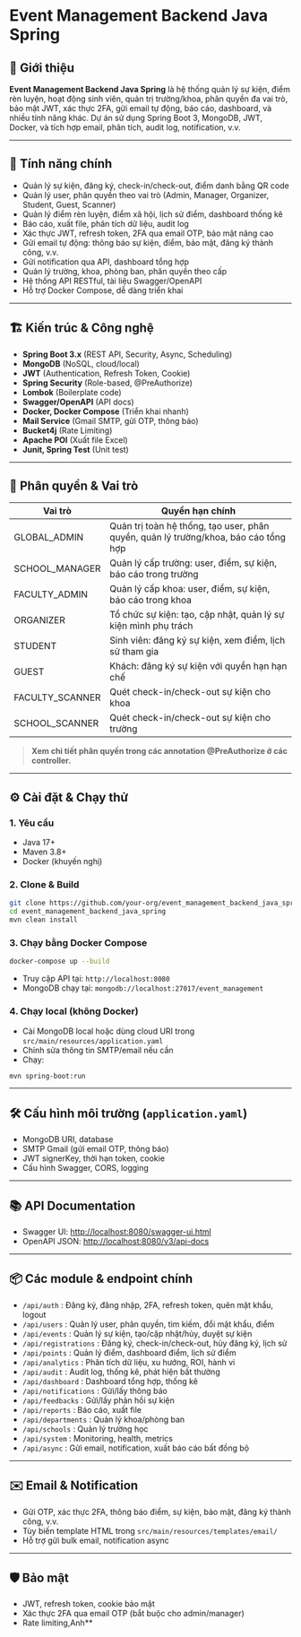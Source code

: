 # Event Management Backend Java Spring

## 📝 Giới thiệu

**Event Management Backend Java Spring** là hệ thống quản lý sự kiện, điểm rèn luyện, hoạt động sinh viên, quản trị trường/khoa, phân quyền đa vai trò, bảo mật JWT, xác thực 2FA, gửi email tự động, báo cáo, dashboard, và nhiều tính năng khác. Dự án sử dụng Spring Boot 3, MongoDB, JWT, Docker, và tích hợp email, phân tích, audit log, notification, v.v.

---

## 🚀 Tính năng chính
- Quản lý sự kiện, đăng ký, check-in/check-out, điểm danh bằng QR code
- Quản lý user, phân quyền theo vai trò (Admin, Manager, Organizer, Student, Guest, Scanner)
- Quản lý điểm rèn luyện, điểm xã hội, lịch sử điểm, dashboard thống kê
- Báo cáo, xuất file, phân tích dữ liệu, audit log
- Xác thực JWT, refresh token, 2FA qua email OTP, bảo mật nâng cao
- Gửi email tự động: thông báo sự kiện, điểm, bảo mật, đăng ký thành công, v.v.
- Gửi notification qua API, dashboard tổng hợp
- Quản lý trường, khoa, phòng ban, phân quyền theo cấp
- Hệ thống API RESTful, tài liệu Swagger/OpenAPI
- Hỗ trợ Docker Compose, dễ dàng triển khai

---

## 🏗️ Kiến trúc & Công nghệ
- **Spring Boot 3.x** (REST API, Security, Async, Scheduling)
- **MongoDB** (NoSQL, cloud/local)
- **JWT** (Authentication, Refresh Token, Cookie)
- **Spring Security** (Role-based, @PreAuthorize)
- **Lombok** (Boilerplate code)
- **Swagger/OpenAPI** (API docs)
- **Docker, Docker Compose** (Triển khai nhanh)
- **Mail Service** (Gmail SMTP, gửi OTP, thông báo)
- **Bucket4j** (Rate Limiting)
- **Apache POI** (Xuất file Excel)
- **Junit, Spring Test** (Unit test)

---

## 🔐 Phân quyền & Vai trò
| Vai trò             | Quyền hạn chính |
|---------------------|-----------------|
| GLOBAL_ADMIN        | Quản trị toàn hệ thống, tạo user, phân quyền, quản lý trường/khoa, báo cáo tổng hợp |
| SCHOOL_MANAGER      | Quản lý cấp trường: user, điểm, sự kiện, báo cáo trong trường |
| FACULTY_ADMIN       | Quản lý cấp khoa: user, điểm, sự kiện, báo cáo trong khoa |
| ORGANIZER           | Tổ chức sự kiện: tạo, cập nhật, quản lý sự kiện mình phụ trách |
| STUDENT             | Sinh viên: đăng ký sự kiện, xem điểm, lịch sử tham gia |
| GUEST               | Khách: đăng ký sự kiện với quyền hạn hạn chế |
| FACULTY_SCANNER     | Quét check-in/check-out sự kiện cho khoa |
| SCHOOL_SCANNER      | Quét check-in/check-out sự kiện cho trường |

> **Xem chi tiết phân quyền trong các annotation @PreAuthorize ở các controller.**

---

## ⚙️ Cài đặt & Chạy thử

### 1. Yêu cầu
- Java 17+
- Maven 3.8+
- Docker (khuyến nghị)

### 2. Clone & Build
```bash
git clone https://github.com/your-org/event_management_backend_java_spring.git
cd event_management_backend_java_spring
mvn clean install
```

### 3. Chạy bằng Docker Compose
```bash
docker-compose up --build
```
- Truy cập API tại: `http://localhost:8080`
- MongoDB chạy tại: `mongodb://localhost:27017/event_management`

### 4. Chạy local (không Docker)
- Cài MongoDB local hoặc dùng cloud URI trong `src/main/resources/application.yaml`
- Chỉnh sửa thông tin SMTP/email nếu cần
- Chạy:
```bash
mvn spring-boot:run
```

---

## 🛠️ Cấu hình môi trường (`application.yaml`)
- MongoDB URI, database
- SMTP Gmail (gửi email OTP, thông báo)
- JWT signerKey, thời hạn token, cookie
- Cấu hình Swagger, CORS, logging


---

## 📚 API Documentation
- Swagger UI: [http://localhost:8080/swagger-ui.html](http://localhost:8080/swagger-ui.html)
- OpenAPI JSON: [http://localhost:8080/v3/api-docs](http://localhost:8080/v3/api-docs)

---

## 📦 Các module & endpoint chính
- `/api/auth` : Đăng ký, đăng nhập, 2FA, refresh token, quên mật khẩu, logout
- `/api/users` : Quản lý user, phân quyền, tìm kiếm, đổi mật khẩu, điểm
- `/api/events` : Quản lý sự kiện, tạo/cập nhật/hủy, duyệt sự kiện
- `/api/registrations` : Đăng ký, check-in/check-out, hủy đăng ký, lịch sử
- `/api/points` : Quản lý điểm, dashboard điểm, lịch sử điểm
- `/api/analytics` : Phân tích dữ liệu, xu hướng, ROI, hành vi
- `/api/audit` : Audit log, thống kê, phát hiện bất thường
- `/api/dashboard` : Dashboard tổng hợp, thống kê
- `/api/notifications` : Gửi/lấy thông báo
- `/api/feedbacks` : Gửi/lấy phản hồi sự kiện
- `/api/reports` : Báo cáo, xuất file
- `/api/departments` : Quản lý khoa/phòng ban
- `/api/schools` : Quản lý trường học
- `/api/system` : Monitoring, health, metrics
- `/api/async` : Gửi email, notification, xuất báo cáo bất đồng bộ

---

## ✉️ Email & Notification
- Gửi OTP, xác thực 2FA, thông báo điểm, sự kiện, bảo mật, đăng ký thành công, v.v.
- Tùy biến template HTML trong `src/main/resources/templates/email/`
- Hỗ trợ gửi bulk email, notification async

---

## 🛡️ Bảo mật
- JWT, refresh token, cookie bảo mật
- Xác thực 2FA qua email OTP (bắt buộc cho admin/manager)
- Rate limiting,Anh**
